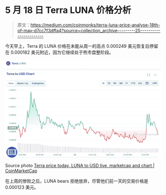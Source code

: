 # 5 月 18 日 Terra LUNA 价格分析

> 原文：<https://medium.com/coinmonks/terra-luna-price-analyse-18th-of-may-d7cc7f3dffa4?source=collection_archive---------25----------------------->

今天早上，Terra 的 LUNA 价格在未能从周一的高点 0.000249 美元恢复后停留在 0.000182 美元附近，因为它继续处于熊市盘整阶段。

![](img/4bd8c7f2af008889b626c080552bea66.png)

Source photo [Terra price today, LUNA to USD live, marketcap and chart | CoinMarketCap](https://coinmarketcap.com/currencies/terra-luna/)

在上周的惨败之后，LUNA bears 拒绝放弃，尽管他们前一天的交易价格是 0.000123 美元。